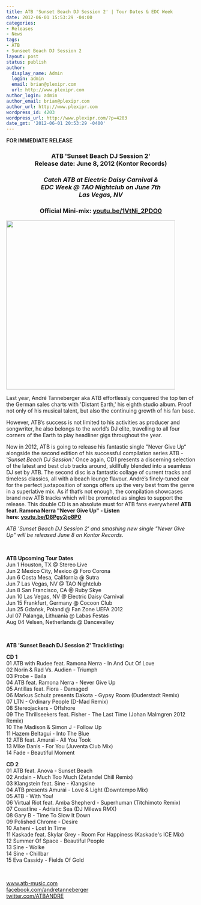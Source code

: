 ```yaml
---
title: ATB 'Sunset Beach DJ Session 2' | Tour Dates & EDC Week
date: 2012-06-01 15:53:29 -04:00
categories:
- Releases
- News
tags:
- ATB
- Sunseet Beach DJ Session 2
layout: post
status: publish
author:
  display_name: Admin
  login: admin
  email: brian@plexipr.com
  url: http://www.plexipr.com
author_login: admin
author_email: brian@plexipr.com
author_url: http://www.plexipr.com
wordpress_id: 4203
wordpress_url: http://www.plexipr.com/?p=4203
date_gmt: '2012-06-01 20:53:29 -0400'
---
```


<p><strong>FOR IMMEDIATE RELEASE</strong></p>
<h3 style="text-align: center;"><strong>ATB 'Sunset Beach DJ Session 2'<br />
Release date: June 8, 2012 (Kontor Records)</strong></h3>
<h3 style="text-align: center;"><strong><em>Catch ATB at Electric Daisy Carnival &amp;<br />
EDC Week @ TAO Nightclub on June 7th<br />
Las Vegas, NV</em></strong></h3>
<h3 style="text-align: center;"><strong>Official Mini-mix: <a href="http://t.ymlp214.net/ubhquanajeemadauumazaus/click.php" target="_blank">youtu.be/1VtNi_2PDO0</a><wbr></wbr></strong></h3>
<div><strong><img class="aligncenter" src="http://img.ymlp214.net/plexipr_ATBSunsetBeach2Cover.jpg" alt="" width="450" /><br />
</strong></div>
<div></div>
<div>
<p>Last year, André Tanneberger aka ATB effortlessly conquered the top ten of the German sales charts with 'Distant Earth,' his eighth studio album. Proof not only of his musical talent, but also the continuing growth of his fan base.</p>
<p>However, ATB‘s success is not limited to his activities as producer and songwriter, he also belongs to the world’s DJ elite, travelling to all four corners of the Earth to play headliner gigs throughout the year.</p>
<p>Now in 2012, ATB is going to release his fantastic single "Never Give Up“ alongside the second edition of his successful compilation series ATB - '<em>Sunset Beach DJ Session</em>.' Once again, CD1 presents a discerning selection of the latest and best club tracks around, skillfully blended into a seamless DJ set by ATB. The second disc is a fantastic collage of current tracks and timeless classics, all with a beach lounge flavour. André’s finely-tuned ear for the perfect juxtaposition of songs offers up the very best from the genre in a superlative mix. As if that’s not enough, the compilation showcases brand new ATB tracks which will be promoted as singles to support the release. This double CD is an absolute must for ATB fans everywhere! <strong>ATB feat. Ramona Nerra "Never Give Up" - Listen here: <a href="http://t.ymlp214.net/ubhqeacajeemaoauumadaus/click.php" target="_blank">youtu.be/D8Pgy2jo8P0</a></strong></p>
<div>
<p><em>ATB 'Sunset Beach DJ Session 2' and smashing new single "Never Give Up" will be released June 8 on Kontor Records.</em></p>
<div><em><br />
</em></div>
<p><strong>ATB Upcoming Tour Dates</strong><br />
Jun 1 Houston, TX @ Stereo Live<br />
Jun 2 Mexico City, Mexico @ Foro Corona<br />
Jun 6 Costa Mesa, California @ Sutra<br />
Jun 7 Las Vegas, NV @ TAO Nightclub<br />
Jun 8 San Francisco, CA @ Ruby Skye<br />
Jun 10 Las Vegas, NV @ Electric Daisy Carnival<br />
Jun 15 Frankfurt, Germany @ Cocoon Club<br />
Jun 25 Gdańsk, Poland @ Fan Zone UEFA 2012<br />
Jul 07 Palanga, Lithuania @ Labas Festas<br />
Aug 04 Velsen, Netherlands @ Dancevalley</p>
</div>
<p>&nbsp;</p>
<p><strong>ATB 'Sunset Beach DJ Session 2' Tracklisting:</strong></p>
<p><strong>CD 1</strong><br />
01 ATB with Rudee feat. Ramona Nerra - In And Out Of Love<br />
02 Norin &amp; Rad Vs. Audien - Triumph<br />
03 Probe - Baila<br />
04 ATB feat. Ramona Nerra - Never Give Up<br />
05 Antillas feat. Fiora - Damaged<br />
06 Markus Schulz presents Dakota - Gypsy Room (Duderstadt Remix)<br />
07 LTN - Ordinary People (D-Mad Remix)<br />
08 Stereojackers - Offshore<br />
09 The Thrillseekers feat. Fisher - The Last Time (Johan Malmgren 2012 Remix)<br />
10 The Madison &amp; Simon J - Follow Up<br />
11 Hazem Beltagui - Into The Blue<br />
12 ATB feat. Amurai - All You Took<br />
13 Mike Danis - For You (Juventa Club Mix)<br />
14 Fade - Beautiful Moment</p>
<p><strong>CD 2</strong><br />
01 ATB feat. Anova - Sunset Beach<br />
02 Andain - Much Too Much (Zetandel Chill Remix)<br />
03 Klangstein feat. Sine - Klangsine<br />
04 ATB presents Amurai - Love &amp; Light (Downtempo Mix)<br />
05 ATB - With You!<br />
06 Virtual Riot feat. Amba Shepherd - Superhuman (Titchimoto Remix)<br />
07 Coastline - Adriatic Sea (DJ Milews RMX)<br />
08 Gary B - Time To Slow It Down<br />
09 Polished Chrome - Desire<br />
10 Asheni - Lost In Time<br />
11 Kaskade feat. Skylar Grey - Room For Happiness (Kaskade's ICE Mix)<br />
12 Summer Of Space - Beautiful People<br />
13 Sine - Wolke<br />
14 Sine - Chillbar<br />
15 Eva Cassidy - Fields Of Gold</p>
<p>&nbsp;</p>
<p><a href="http://t.ymlp214.net/ubhqbagajeemacauumavaus/click.php" target="_blank">www.atb-music.com<br />
facebook.com/andretanneberger<br />
twitter.com/ATBANDRE</a></p>
<p>&nbsp;</p>
</div>
